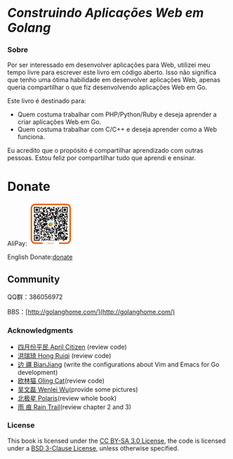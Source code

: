 ***Construindo Aplicações Web em Golang***
======================================

### Sobre

Por ser interessado em desenvolver aplicações para Web, utilizei meu tempo livre para escrever este livro em código aberto. Isso não significa que tenho uma ótima habilidade em desenvolver aplicações Web, apenas queria compartilhar o que fiz desenvolvendo aplicações Web em Go.

Este livro é destinado para:
- Quem costuma trabalhar com PHP/Python/Ruby e deseja aprender a criar aplicações Web em Go.
- Quem costuma trabalhar com C/C++ e deseja aprender como a Web funciona.

Eu acredito que o propósito é compartilhar aprendizado com outras pessoas. Estou feliz por compartilhar tudo que aprendi e ensinar.

# Donate

AliPay: <img src="../zh/images/alipay.png" alt="alipay" width="100" height="100">

English Donate:[donate](http://beego.me/donate)

## Community
QQ群：386056972

BBS：[http://golanghome.com/](http://golanghome.com/)

### Acknowledgments

 - [四月份平民 April Citizen](https://plus.google.com/110445767383269817959) (review code)
 - [洪瑞琦 Hong Ruiqi](https://github.com/hongruiqi) (review code)
 - [边  疆 BianJiang](https://github.com/border) (write the configurations about Vim and Emacs for Go development)
 - [欧林猫 Oling Cat](https://github.com/OlingCat)(review code)
 - [吴文磊 Wenlei Wu](mailto:spadesacn@gmail.com)(provide some pictures)
 - [北极星 Polaris](https://github.com/polaris1119)(review whole book)
 - [雨  痕 Rain Trail](https://github.com/qyuhen)(review chapter 2 and 3)

### License

This book is licensed under the [CC BY-SA 3.0 License](http://creativecommons.org/licenses/by-sa/3.0/),
the code is licensed under a [BSD 3-Clause License](<https://github.com/astaxie/build-web-application-with-golang/blob/master/LICENSE.md>), unless otherwise specified.
